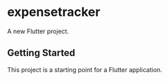 # expensetracker

A new Flutter project.

## Getting Started

This project is a starting point for a Flutter application.




